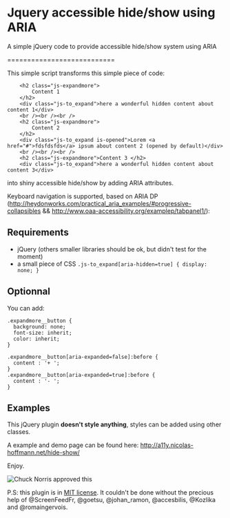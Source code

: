Jquery accessible hide/show using ARIA
=================================

A simple jQuery code to provide accessible hide/show system using ARIA

===========================

This simple script transforms this simple piece of code:

```
    <h2 class="js-expandmore">
    	Content 1
    </h2> 
    <div class="js-to_expand">here a wonderful hidden content about content 1</div>
    <br /><br /><br />
    <h2 class="js-expandmore">
    	Content 2
    </h2> 
    <div class="js-to_expand is-opened">Lorem <a href="#">fdsfdsfds</a> ipsum about content 2 (opened by default)</div>
    <br /><br /><br />
    <h2 class="js-expandmore">Content 3 </h2>
    <div class="js-to_expand">here a wonderful hidden content about content 3</div>
```

into shiny accessible hide/show by adding ARIA attributes. 

Keyboard navigation is supported, based on ARIA DP (http://heydonworks.com/practical_aria_examples/#progressive-collapsibles && http://www.oaa-accessibility.org/examplep/tabpanel1/):

## Requirements

- jQuery (others smaller libraries should be ok, but didn't test for the moment)
- a small piece of CSS `` .js-to_expand[aria-hidden=true] { display: none; } ``

## Optionnal

You can add:

```
.expandmore__button {
  background: none;
  font-size: inherit;
  color: inherit;
}

.expandmore__button[aria-expanded=false]:before {
  content : '+ ';
}
.expandmore__button[aria-expanded=true]:before {
  content : '- ';
}
```

## Examples
 
This jQuery plugin __doesn't style anything__, styles can be added using other classes.

A example and demo page can be found here: http://a11y.nicolas-hoffmann.net/hide-show/

Enjoy.

<img src="http://www.nicolas-hoffmann.net/bordel/chuck-norris1.jpg" alt="Chuck Norris approved this" />

P.S: this plugin is in [MIT license](https://github.com/nico3333fr/jquery-accessible-tabs-aria/blob/master/LICENSE). It couldn't be done without the precious help of @ScreenFeedFr, @goetsu, @johan_ramon, @accesbilis, @Kozlika and @romaingervois.
